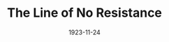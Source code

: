 ---
title: The Line of No Resistance
date: 1923-11-24
closing_date:
layout: productions
featured_image:
image_caption:
image_credit:
playbill:
category:
Theatre: Theatre Jacksonville
cast:
- Jean Robertson: Hazel L'Engle
- George Robertson: J. B. Lucy
- Ethel Quenton: Laurine Goffin
crew:
- Director: Harrison Gibbs Prentice
- Scene Arrangement: Mrs. Alfred C. Ulmer
external_links:
---